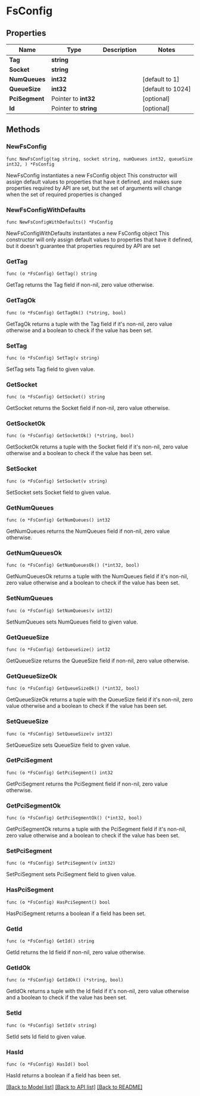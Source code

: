 # FsConfig

## Properties

Name | Type | Description | Notes
------------ | ------------- | ------------- | -------------
**Tag** | **string** |  | 
**Socket** | **string** |  | 
**NumQueues** | **int32** |  | [default to 1]
**QueueSize** | **int32** |  | [default to 1024]
**PciSegment** | Pointer to **int32** |  | [optional] 
**Id** | Pointer to **string** |  | [optional] 

## Methods

### NewFsConfig

`func NewFsConfig(tag string, socket string, numQueues int32, queueSize int32, ) *FsConfig`

NewFsConfig instantiates a new FsConfig object
This constructor will assign default values to properties that have it defined,
and makes sure properties required by API are set, but the set of arguments
will change when the set of required properties is changed

### NewFsConfigWithDefaults

`func NewFsConfigWithDefaults() *FsConfig`

NewFsConfigWithDefaults instantiates a new FsConfig object
This constructor will only assign default values to properties that have it defined,
but it doesn't guarantee that properties required by API are set

### GetTag

`func (o *FsConfig) GetTag() string`

GetTag returns the Tag field if non-nil, zero value otherwise.

### GetTagOk

`func (o *FsConfig) GetTagOk() (*string, bool)`

GetTagOk returns a tuple with the Tag field if it's non-nil, zero value otherwise
and a boolean to check if the value has been set.

### SetTag

`func (o *FsConfig) SetTag(v string)`

SetTag sets Tag field to given value.


### GetSocket

`func (o *FsConfig) GetSocket() string`

GetSocket returns the Socket field if non-nil, zero value otherwise.

### GetSocketOk

`func (o *FsConfig) GetSocketOk() (*string, bool)`

GetSocketOk returns a tuple with the Socket field if it's non-nil, zero value otherwise
and a boolean to check if the value has been set.

### SetSocket

`func (o *FsConfig) SetSocket(v string)`

SetSocket sets Socket field to given value.


### GetNumQueues

`func (o *FsConfig) GetNumQueues() int32`

GetNumQueues returns the NumQueues field if non-nil, zero value otherwise.

### GetNumQueuesOk

`func (o *FsConfig) GetNumQueuesOk() (*int32, bool)`

GetNumQueuesOk returns a tuple with the NumQueues field if it's non-nil, zero value otherwise
and a boolean to check if the value has been set.

### SetNumQueues

`func (o *FsConfig) SetNumQueues(v int32)`

SetNumQueues sets NumQueues field to given value.


### GetQueueSize

`func (o *FsConfig) GetQueueSize() int32`

GetQueueSize returns the QueueSize field if non-nil, zero value otherwise.

### GetQueueSizeOk

`func (o *FsConfig) GetQueueSizeOk() (*int32, bool)`

GetQueueSizeOk returns a tuple with the QueueSize field if it's non-nil, zero value otherwise
and a boolean to check if the value has been set.

### SetQueueSize

`func (o *FsConfig) SetQueueSize(v int32)`

SetQueueSize sets QueueSize field to given value.


### GetPciSegment

`func (o *FsConfig) GetPciSegment() int32`

GetPciSegment returns the PciSegment field if non-nil, zero value otherwise.

### GetPciSegmentOk

`func (o *FsConfig) GetPciSegmentOk() (*int32, bool)`

GetPciSegmentOk returns a tuple with the PciSegment field if it's non-nil, zero value otherwise
and a boolean to check if the value has been set.

### SetPciSegment

`func (o *FsConfig) SetPciSegment(v int32)`

SetPciSegment sets PciSegment field to given value.

### HasPciSegment

`func (o *FsConfig) HasPciSegment() bool`

HasPciSegment returns a boolean if a field has been set.

### GetId

`func (o *FsConfig) GetId() string`

GetId returns the Id field if non-nil, zero value otherwise.

### GetIdOk

`func (o *FsConfig) GetIdOk() (*string, bool)`

GetIdOk returns a tuple with the Id field if it's non-nil, zero value otherwise
and a boolean to check if the value has been set.

### SetId

`func (o *FsConfig) SetId(v string)`

SetId sets Id field to given value.

### HasId

`func (o *FsConfig) HasId() bool`

HasId returns a boolean if a field has been set.


[[Back to Model list]](../README.md#documentation-for-models) [[Back to API list]](../README.md#documentation-for-api-endpoints) [[Back to README]](../README.md)


